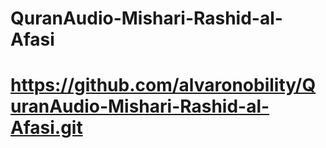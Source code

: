 # QuranAudio-Mishari-Rashid-al-Afasi
# https://github.com/alvaronobility/QuranAudio-Mishari-Rashid-al-Afasi.git
